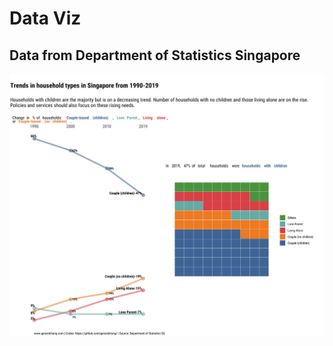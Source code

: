 # Data Viz

## Data from Department of Statistics Singapore  

![Trends of hoouseholds with children or without](dos_hsehld_child.png)
